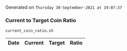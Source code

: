 Generated on `Thursday 30-September-2021 at 19:07:37`

### Current to Target Coin Ratio
`current_coin_ratio.sh`

Date|Current|Target|Ratio
---|---|---|---
